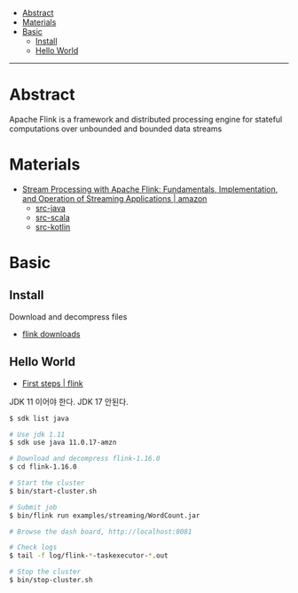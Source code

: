 - [Abstract](#abstract)
- [Materials](#materials)
- [Basic](#basic)
  - [Install](#install)
  - [Hello World](#hello-world)

----

# Abstract

Apache Flink is a framework and distributed processing engine for stateful computations over unbounded and bounded data streams

# Materials

* [Stream Processing with Apache Flink: Fundamentals, Implementation, and Operation of Streaming Applications | amazon](https://www.amazon.com/Stream-Processing-Apache-Flink-Implementation-ebook/dp/B07QM3DSB7)
  * [src-java](https://github.com/streaming-with-flink/examples-java)
  * [src-scala](https://github.com/streaming-with-flink/examples-scala)
  * [src-kotlin](https://github.com/rockmkd/flink-examples-kotlin)

# Basic

## Install

Download and decompress files

* [flink downloads](https://flink.apache.org/downloads.html)

## Hello World

* [First steps | flink](https://nightlies.apache.org/flink/flink-docs-release-1.16/docs/try-flink/local_installation/)

JDK 11 이어야 한다. JDK 17 안된다.

```bash
$ sdk list java

# Use jdk 1.11
$ sdk use java 11.0.17-amzn

# Download and decompress flink-1.16.0
$ cd flink-1.16.0

# Start the cluster
$ bin/start-cluster.sh

# Submit job
$ bin/flink run examples/streaming/WordCount.jar

# Browse the dash board, http://localhost:8081

# Check logs
$ tail -f log/flink-*-taskexecutor-*.out

# Stop the cluster
$ bin/stop-cluster.sh
```
